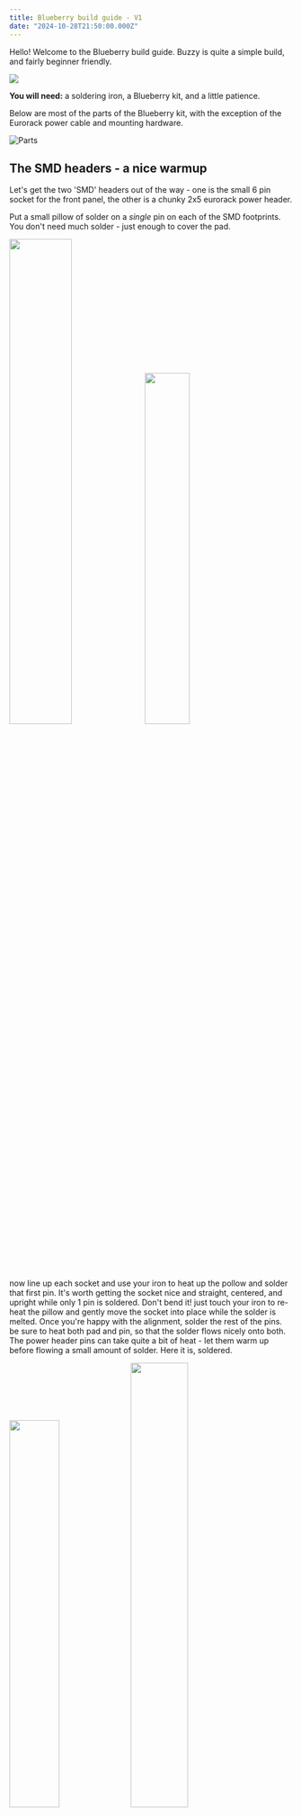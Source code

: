 ```yaml
---
title: Blueberry build guide - V1
date: "2024-10-28T21:50:00.000Z"
---
```


Hello! Welcome to the Blueberry build  guide.
Buzzy is quite a simple build, and fairly beginner friendly. 

<img src="/blueberryspin.gif">

**You will need:** a soldering iron, a Blueberry kit, and a little patience.

Below are most of the parts of the Blueberry kit, with the exception of the Eurorack power cable and  mounting hardware.

![Parts](/blueberry-build-guide/IMG_7215.jpeg)

## The SMD headers - a nice warmup

Let's get the two 'SMD' headers out of the way - one is the small 6 pin socket for the front panel, the other is a chunky 2x5 eurorack power header.

Put a small pillow of solder on a *single* pin on each of the SMD footprints. You don't need much solder - just enough to cover the pad.

<p float="left">
  <img src="/blueberry-build-guide/IMG_7234.jpeg" width="47%" />
  <img src="/blueberry-build-guide/IMG_7237.jpeg" width="40%" />
</p>

now line up each socket and use your iron to heat up the pollow and solder that first pin. It's worth getting the socket nice and straight, centered, and upright while only 1 pin is soldered. Don't bend it! just touch your iron to re-heat the pillow and gently move the socket into place while the solder is melted. Once you're happy with the alignment, solder the rest of the pins. be sure to heat both pad and pin, so that the solder flows nicely onto both. The power header pins can take quite a bit of heat - let them warm up before flowing a small amount of solder. Here it is, soldered. 

<p float="left">
  <img src="/blueberry-build-guide/IMG_7235.jpeg" width="42%" />
  <img src="/blueberry-build-guide/IMG_7238.jpeg" width="45%" />
</p>

That's the fiddly bit out the way!

## Placing the hardware (but not soldering it) 
OK Now we're ready to put the 6 sockets into Blueberry! Don't forget the little 6 pin strip - as shown below. **DONT SOLDER ANYTHING YET!** Just plop 'em in place. The stereo pairs of thonkiconns actually share a single hole for the 'ground' pins, so it can be a bit fiddly, but you can do it! I believe in you!

![Loose parts](/blueberry-build-guide/IMG_7239.jpeg)

Why not solder them? You'll see! Now is the exciting moment we get to place the front panel over the top of everything. The thonkis and two delicate switches should all go through the holes, perhaps after a little wiggling and persuasion (good thing you didn't solder them right!). The 6 pin header and the socket you soldered earlier should mesh together beautifully inside the sandwich. This can be the fiddliest bit - don't force it, or you may rip the socket off the front panel! I found a trick is to take the 6 pins out of the main board, and put them into the socket, but super loosely, like this:

![Loose pins](/blueberry-build-guide/IMG_7240.jpeg)

That way, the pins 'dock' into the main board first, then the thonkis, and you can wriggle everything into place.

Take a moment to marvel at your achievement! Double check all the unsoldered pins came through ok, and then, screw the nuts on top of the panel to the thonkis - it's really starting to look like a music thing now! 

![Top view](/blueberry-build-guide/IMG_7216.jpeg)

## OK, NOW you can solder the hardware
At this point you should solder all of the pins poking through the bottom of the board. Don't forget any! Especially the 6 pin header. I've marked every solder point with a yellow arrow in the image below. Just 21 - not that many! **Be careful to avoid melting or disturbing the tiny pre-soldered parts**.

![Not Kittens](/blueberry-build-guide/IMG_7243.jpeg)

## Hardware Victory
My goodness! That was it! Double check you got *all* the solder joints above - are you SURE you got the 6 touch pins? ALL the thonkis? SURE? SURE? OK! - 

All that remains is to tighten the nuts, and perhaps upgrade the software!

## The Software Adventure

Your Blueberry kit should come pre-flashed with firmware, so in theory it should just work straight away without any further ado. If you want, go and read the <a href="docs/blueberry-manual">manual</a>.

However, if you wish to update Blueberry, read on.

First, download the firmware in this file: <a href="blueberry-firmware/blueberry_001.uf2">`blueberry_001.uf2`</a>. Patch notes are available on the manual page.

Use a USB-C cable (not included) to plug your computer into Blueberry. You do **not** need Blueberry to be powered from eurorack for this step. 

Blueberry should show up as a USB drive called `RPI-RP2` (on mac, you may find it under `/Volumes/RPI-RP2`). If it does not, try disconnecting the USB cable, holding down the *tiny* button on the main board, just next to the USB connector (hilighted below), while reconnecting the cable - then release the button. If it *still* doesn't show up, make sure your cable has data lines (and isn't just for charging). And if that's definitely ok - maybe check your soldering?

![Boot0](/blueberry-build-guide/IMG_7255_2.jpeg)

Assuming the drive shows up, drag and drop the `blueberry_xxx.uf2` (where xxx is a version number) onto the drive. It should upload the software. 

Assuming all seems well, disconnect it from your PC, carefully connect it to your eurorack system (the power cable can be fitted either way), and -  *Happy blueberry-ing*!

**Note! you will want to calibrate the CV outputs of blueberry.** This is really easy - it just takes two patch cables once you have plugged blueberry into your eurorack system. Find out more in the <a href="docs/blueberry-manual">manual</a>.
